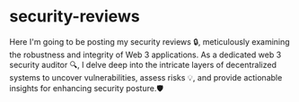 # security-reviews
Here I'm going to be posting my security reviews 🔒, meticulously examining the robustness and integrity of Web 3 applications. As a dedicated web 3 security auditor 🔍, I delve deep into the intricate layers of decentralized systems to uncover vulnerabilities, assess risks 💡, and provide actionable insights for enhancing security posture.🛡️
